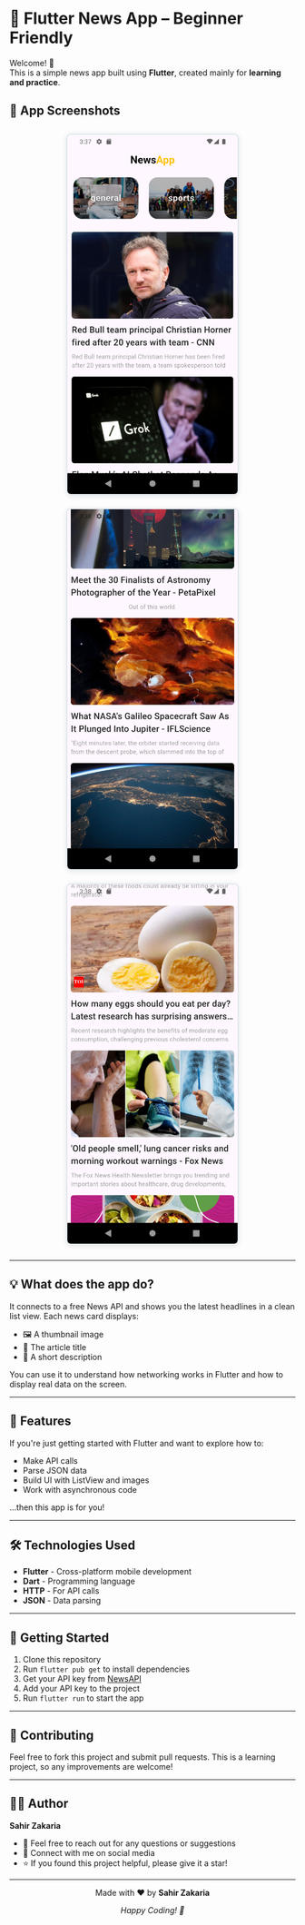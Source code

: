 # 📰 Flutter News App – Beginner Friendly

Welcome! 👋  
This is a simple news app built using **Flutter**, created mainly for **learning and practice**.

## 📸 App Screenshots

<div align="center">
  <img src="assets/screen1.png" alt="Home Screen" width="300" style="margin: 10px; border: 2px solid #e1e8ed; border-radius: 8px; box-shadow: 0 2px 10px rgba(0,0,0,0.1);">
  <img src="assets/screen2.png" alt="Article List" width="300" style="margin: 10px; border: 2px solid #e1e8ed; border-radius: 8px; box-shadow: 0 2px 10px rgba(0,0,0,0.1);">
  <img src="assets/screen3.png" alt="Article Details" width="300" style="margin: 10px; border: 2px solid #e1e8ed; border-radius: 8px; box-shadow: 0 2px 10px rgba(0,0,0,0.1);">
</div>

---

## 💡 What does the app do?

It connects to a free News API and shows you the latest headlines in a clean list view. Each news card displays:
- 🖼 A thumbnail image  
- 📰 The article title  
- 📝 A short description  

You can use it to understand how networking works in Flutter and how to display real data on the screen.

---

## 🚀 Features

If you're just getting started with Flutter and want to explore how to:
- Make API calls
- Parse JSON data
- Build UI with ListView and images
- Work with asynchronous code

…then this app is for you!

---

## 🛠️ Technologies Used

- **Flutter** - Cross-platform mobile development
- **Dart** - Programming language
- **HTTP** - For API calls
- **JSON** - Data parsing

---

## 📱 Getting Started

1. Clone this repository
2. Run `flutter pub get` to install dependencies
3. Get your API key from [NewsAPI](https://newsapi.org/)
4. Add your API key to the project
5. Run `flutter run` to start the app

---

## 🤝 Contributing

Feel free to fork this project and submit pull requests. This is a learning project, so any improvements are welcome!

---

## 👨‍💻 Author

**Sahir Zakaria**

- 📧 Feel free to reach out for any questions or suggestions
- 🔗 Connect with me on social media
- ⭐ If you found this project helpful, please give it a star!

---

<div align="center">
  <p>Made with ❤️ by <strong>Sahir Zakaria</strong></p>
  <p><em>Happy Coding! 🚀</em></p>
</div>
